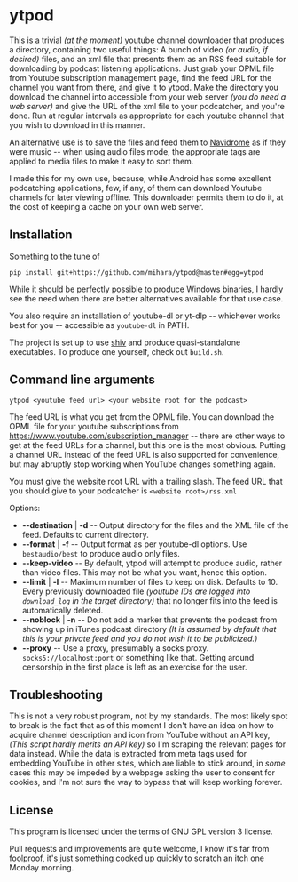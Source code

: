 # ytpod

This is a trivial _(at the moment)_ youtube channel downloader that produces a
directory, containing two useful things: A bunch of video _(or audio, if
desired)_ files, and an xml file that presents them as an RSS feed suitable
for downloading by podcast listening applications. Just grab your OPML file
from Youtube subscription management page, find the feed URL for the channel
you want from there, and give it to ytpod. Make the directory you download the
channel into accessible from your web server _(you do need a web server)_ and
give the URL of the xml file to your podcatcher, and you're done. Run at
regular intervals as appropriate for each youtube channel that you wish to
download in this manner.

An alternative use is to save the files and feed them to
[Navidrome](https://navidrome.org) as if they were music -- when using audio
files mode, the appropriate tags are applied to media files to make it easy to
sort them.

I made this for my own use, because, while Android has some excellent
podcatching applications, few, if any, of them can download Youtube channels
for later viewing offline. This downloader permits them to do it, at the cost
of keeping a cache on your own web server.

## Installation

Something to the tune of 

    pip install git+https://github.com/mihara/ytpod@master#egg=ytpod

While it should be perfectly possible to produce Windows binaries, I hardly
see the need when there are better alternatives available for that use case.

You also require an installation of youtube-dl or yt-dlp -- whichever works
best for you -- accessible as `youtube-dl` in PATH.

The project is set up to use [shiv](https://shiv.readthedocs.io/en/latest/index.html)
and produce quasi-standalone executables. To produce one yourself, check out `build.sh`.

## Command line arguments

    ytpod <youtube feed url> <your website root for the podcast>
    
The feed URL is what you get from the OPML file. You can download the OPML
file for your youtube subscriptions from
https://www.youtube.com/subscription_manager -- there are other ways to get at
the feed URLs for a channel, but this one is the most obvious. Putting a
channel URL instead of the feed URL is also supported for convenience, but may
abruptly stop working when YouTube changes something again.

You must give the website root URL with a trailing slash. The feed URL that
you should give to your podcatcher is `<website root>/rss.xml`
    
Options:

* **--destination** | **-d** -- Output directory for the files and the XML file
  of the feed. Defaults to current directory.
* **--format** | **-f** -- Output format as per youtube-dl options. Use
  `bestaudio/best` to produce audio only files.
* **--keep-video** -- By default, ytpod will attempt to produce audio, rather
  than video files. This may not be what you want, hence this option.
* **--limit** | **-l** -- Maximum number of files to keep on disk. Defaults
  to 10. Every previously downloaded file *(youtube IDs are logged into
  `download_log` in the target directory)* that no longer fits into the feed
  is automatically deleted.
* **--noblock** | **-n** -- Do not add a marker that prevents the podcast from
  showing up in iTunes podcast directory _(It is assumed by default that this
  is your private feed and you do not wish it to be publicized.)_
* **--proxy** -- Use a proxy, presumably a socks proxy. `socks5://localhost:port`
  or something like that. Getting around censorship in the first place is left
  as an exercise for the user.

## Troubleshooting

This is not a very robust program, not by my standards. The most likely spot
to break is the fact that as of this moment I don't have an idea on how to
acquire channel description and icon from YouTube without an API key, _(This
script hardly merits an API key)_ so I'm scraping the relevant pages for data
instead. While the data is extracted from meta tags used for embedding YouTube
in other sites, which are liable to stick around, in *some* cases this may be
impeded by a webpage asking the user to consent for cookies, and I'm not sure
the way to bypass that will keep working forever.

## License

This program is licensed under the terms of GNU GPL version 3 license.

Pull requests and improvements are quite welcome, I know it's far from
foolproof, it's just something cooked up quickly to scratch an itch one Monday
morning.

